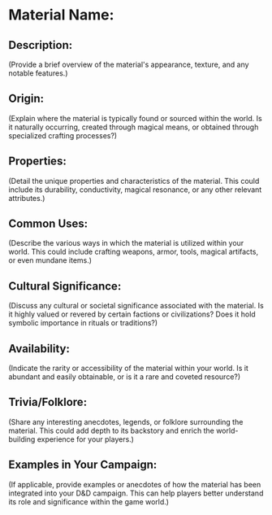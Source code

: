# **Material Name:**

## Description:
(Provide a brief overview of the material's appearance, texture, and any notable features.)

## Origin:
(Explain where the material is typically found or sourced within the world. Is it naturally occurring, created through magical means, or obtained through specialized crafting processes?)

## Properties:
(Detail the unique properties and characteristics of the material. This could include its durability, conductivity, magical resonance, or any other relevant attributes.)

## Common Uses:
(Describe the various ways in which the material is utilized within your world. This could include crafting weapons, armor, tools, magical artifacts, or even mundane items.)

## Cultural Significance:
(Discuss any cultural or societal significance associated with the material. Is it highly valued or revered by certain factions or civilizations? Does it hold symbolic importance in rituals or traditions?)

## Availability:
(Indicate the rarity or accessibility of the material within your world. Is it abundant and easily obtainable, or is it a rare and coveted resource?)

## Trivia/Folklore:
(Share any interesting anecdotes, legends, or folklore surrounding the material. This could add depth to its backstory and enrich the world-building experience for your players.)

## Examples in Your Campaign:
(If applicable, provide examples or anecdotes of how the material has been integrated into your D&D campaign. This can help players better understand its role and significance within the game world.)